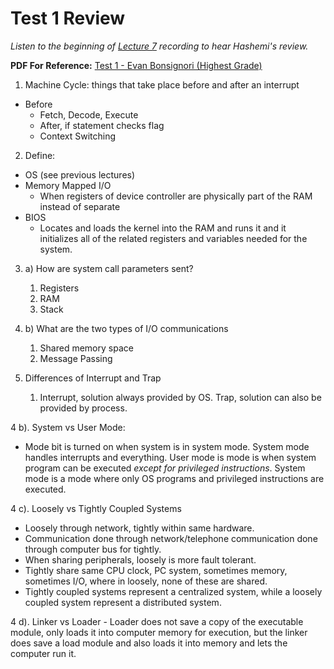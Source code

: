 # Test 1 Review 
*Listen to the beginning of [Lecture 7](test_1_review_recording.m4a) recording to hear Hashemi's review.*

**PDF For Reference:** [Test 1 - Evan Bonsignori (Highest Grade)](test_1.pdf)

1. Machine Cycle: things that take place before and after an interrupt 
- Before
    - Fetch, Decode, Execute 
    - After, if statement checks flag
    - Context Switching 

2. Define:
- OS (see previous lectures)
- Memory Mapped I/O
    - When registers of device controller are physically part of the RAM instead of separate
- BIOS
    - Locates and loads the kernel into the RAM and runs it and it initializes all of the related registers and variables needed for the system. 

3. a) How are system call parameters sent?
    1. Registers
    2. RAM
    3. Stack
3. b) What are the two types of I/O communications
    1. Shared memory space
    2. Message Passing


4. Differences of Interrupt and Trap
    1. Interrupt, solution always provided by OS. Trap, solution can also be provided by process.
  
4 b). System vs User Mode: 
  - Mode bit is turned on when system is in system mode. System mode handles interrupts and everything. User mode is mode is when system program can be executed *except for privileged instructions*. System mode is a mode where only OS programs and privileged instructions are executed. 

4 c). Loosely vs Tightly Coupled Systems 
  - Loosely through network, tightly within same hardware. 
  - Communication done through network/telephone communication done through computer bus for tightly. 
  - When sharing peripherals, loosely is more fault tolerant.
  - Tightly share same CPU clock, PC system, sometimes memory, sometimes I/O, where in loosely, none of these are shared. 
  - Tightly coupled systems represent a centralized system, while a loosely coupled system represent a distributed system.
  
4 d). Linker vs Loader
    - Loader does not save a copy of the executable module, only loads it into computer memory for execution, but the linker does save a load module and also loads it into memory and lets the computer run it.